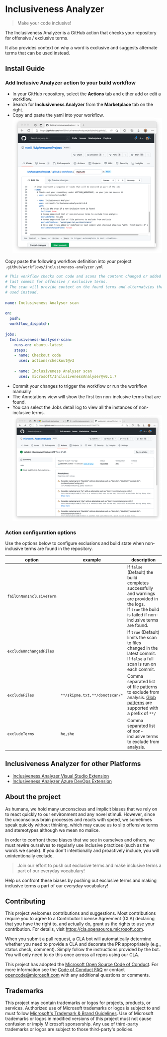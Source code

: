 # Inclusiveness Analyzer

> Make your code inclusive!

The Inclusiveness Analyzer is a GitHub action that checks your repository for offensive / exclusive terms.

It also provides context on why a word is exclusive and suggests alternate terms that can be used instead.

## Install Guide

### Add Inclusive Analyzer action to your build workflow

* In your GitHub repository, select the **Actions** tab and either add or edit a workflow.
* Search for **Inclusiveness Analyzer** from the **Marketplace** tab on the right.
* Copy and paste the yaml into your workflow.
![Screenshot showing Inclusiveness Analyzer being added to a build.](docs/images/ghscreenshot-1.png)

Copy paste the following workflow definition into your project `.github/workflows/inclusiveness-analyzer.yml`

```yaml
# This workflow checks out code and scans the content changed or added in the 
# last commit for offensive / exclusive terms.
# The scan will provide context on the found terms and alternatvies that can be
# used instead.

name: Inclusiveness Analyser scan

on:
  push:
  workflow_dispatch:

jobs:
  Inclusiveness-Analyser-scan:
    runs-on: ubuntu-latest
    steps:
    - name: Checkout code
      uses: actions/checkout@v3

    - name: Inclusiveness Analyser scan
      uses: microsoft/InclusivenessAnalyser@v0.1.7
```

* Commit your changes to trigger the workflow or run the workflow manually
* The Annotations view will show the first ten non-inclusive terms that are found.
* You can select the Jobs detail log to view all the instances of non-inclusive terms.
![Screenshot showing Inclusiveness Analyzer warning of the work blacklist being used.](docs/images/ghscreenshot-2.png)

### Action configuration options

Use the options below to configure exclusions and build state when non-inclusive terms are found in the repository.

|          option          |            example             |  description  |
|--------------------------|--------------------------------|---------------|
| `failOnNonInclusiveTerm` |                                | If `false` (Default) the build completes successfully and warnings are provided in the logs.<br/>If `true` the build is failed if non-inclusive terms are found. |
| `excludeUnchangedFiles`  |                                | If `true` (Default) limits the scan to files changed in the latest commit.<br/>If `false` a full scan is run on each commit. |
| `excludeFiles   `        | `**/skipme.txt,**/donotscan/*` | Comma separated list of file patterns to exclude from analysis. [Glob patterns](https://github.com/isaacs/node-glob#glob-primer) are supported with a prefix of `**/` |
| `excludeTerms`           | `he,she`                       | Comma separated list of non-inclusive terms to exclude from analysis. |

## Inclusiveness Analyzer for other Platforms

* [Inclusiveness Analyzer Visual Studio Extension](https://github.com/microsoft/InclusivenessAnalyzerVisualStudio)
* [Inclusiveness Analyzer Azure DevOps Extension](https://github.com/microsoft/InclusivenessAnalyzerAzureDevOps)

## About the project

As humans, we hold many unconscious and implicit biases that we rely on to react quickly to our environment and any novel stimuli. However, since the unconscious brain processes and reacts with speed, we sometimes speak quickly without thinking, which may cause us to slip offensive terms and stereotypes although we mean no malice.

In order to confront these biases that we see in ourselves and others, we must rewire ourselves to regularly use inclusive practices (such as the words we speak). If you don't intentionally and proactively include, you will unintentionally exclude. 

> Join our effort to push out exclusive terms and make inclusive terms a part of our everyday vocabulary!

Help us confront these biases by pushing out exclusive terms and making inclusive terms a part of our everyday vocabulary!

## Contributing

This project welcomes contributions and suggestions.  Most contributions require you to agree to a
Contributor License Agreement (CLA) declaring that you have the right to, and actually do, grant us
the rights to use your contribution. For details, visit https://cla.opensource.microsoft.com.

When you submit a pull request, a CLA bot will automatically determine whether you need to provide
a CLA and decorate the PR appropriately (e.g., status check, comment). Simply follow the instructions
provided by the bot. You will only need to do this once across all repos using our CLA.

This project has adopted the [Microsoft Open Source Code of Conduct](https://opensource.microsoft.com/codeofconduct/).
For more information see the [Code of Conduct FAQ](https://opensource.microsoft.com/codeofconduct/faq/) or
contact [opencode@microsoft.com](mailto:opencode@microsoft.com) with any additional questions or comments.

## Trademarks

This project may contain trademarks or logos for projects, products, or services. Authorized use of Microsoft 
trademarks or logos is subject to and must follow
[Microsoft's Trademark & Brand Guidelines](https://www.microsoft.com/legal/intellectualproperty/trademarks/usage/general).
Use of Microsoft trademarks or logos in modified versions of this project must not cause confusion or imply Microsoft sponsorship.
Any use of third-party trademarks or logos are subject to those third-party's policies.
